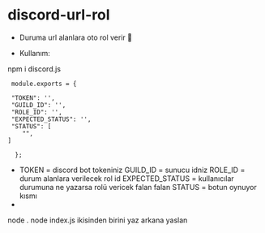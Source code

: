 # discord-url-rol
- Duruma url alanlara oto rol verir 🤪

- Kullanım: 

 npm i discord.js
```
 module.exports = {

 "TOKEN": '', 
 "GUILD_ID": '',  
 "ROLE_ID": '',    
 "EXPECTED_STATUS": '', 
 "STATUS": [
    "",
] 
 
  };
```
*
  TOKEN = discord bot tokeniniz
  GUILD_ID = sunucu idniz
  ROLE_ID = durum alanlara verilecek rol id
  EXPECTED_STATUS = kullanıcılar durumuna ne yazarsa rolü vericek falan falan
  STATUS = botun oynuyor kısmı
*

  node . 
  node index.js  ikisinden birini yaz arkana yaslan




